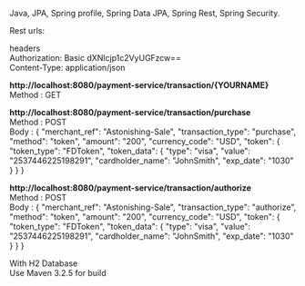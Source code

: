 Java, JPA, Spring profile, Spring Data JPA, Spring Rest, Spring Security.

Rest urls:

headers</br>
 	Authorization: Basic dXNlcjp1c2VyUGFzcw==</br>
	Content-Type: application/json</br>

<b>http://localhost:8080/payment-service/transaction/{YOURNAME} </b></br>
Method : GET</br>

<b>http://localhost:8080/payment-service/transaction/purchase</b></br>
Method : POST</br>
Body   : {
  "merchant_ref": "Astonishing-Sale",
  "transaction_type": "purchase",
  "method": "token",
  "amount": "200",
  "currency_code": "USD",
  "token": {
    "token_type": "FDToken",
    "token_data": {
      "type": "visa",
      "value": "2537446225198291",
      "cardholder_name": "JohnSmith",
      "exp_date": "1030"
    }
  }
}</br>

<b>http://localhost:8080/payment-service/transaction/authorize</b></br>
Method : POST</br>
Body :
{
  "merchant_ref": "Astonishing-Sale",
  "transaction_type": "authorize",
  "method": "token",
  "amount": "200",
  "currency_code": "USD",
  "token": {
    "token_type": "FDToken",
    "token_data": {
      "type": "visa",
      "value": "2537446225198291",
      "cardholder_name": "JohnSmith",
      "exp_date": "1030"
    }
  }
}

With H2 Database</br>
Use Maven 3.2.5 for build
